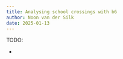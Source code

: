 ```yaml
---
title: Analysing school crossings with b6
author: Noon van der Silk
date: 2025-01-13
---
```



TODO:

-
